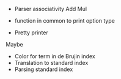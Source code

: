- Parser associativity Add Mul

- function in common to print option type
- Pretty printer


Maybe
- Color for term in de Brujin index
- Translation to standard index
- Parsing standard index

